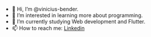 - 👋 Hi, I’m @vinicius-bender.
- 👀 I’m interested in learning more about programming.
- 🌱 I’m currently studying Web development and Flutter.
- 📫 How to reach me: <a href="https://www.linkedin.com/in/vinicius-bender/">Linkedin</a>

<!---
vinicius-bender/vinicius-bender is a ✨ special ✨ repository because its `README.md` (this file) appears on your GitHub profile.
You can click the Preview link to take a look at your changes.
--->
